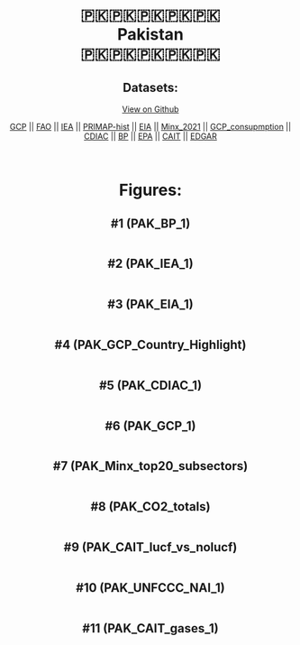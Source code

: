
<center>
<h1 align="center">
🇵🇰🇵🇰🇵🇰🇵🇰🇵🇰
<br>
Pakistan
<br>
🇵🇰🇵🇰🇵🇰🇵🇰🇵🇰
</h1>
<h2>Datasets:</h2>
<p><a href="https://github.com/dquintani/GreenhouseData/tree/master/country_data/PAK_Pakistan/data">View on Github</a>
<br></p><p><a href="data/PAK_GCP.csv">GCP</a> || <a href="data/PAK_FAO.csv">FAO</a> || <a href="data/PAK_IEA.csv">IEA</a> || <a href="data/PAK_PRIMAP-hist.csv">PRIMAP-hist</a> || <a href="data/PAK_EIA.csv">EIA</a> || <a href="data/PAK_Minx_2021.csv">Minx_2021</a> || <a href="data/PAK_GCP_consupmption.csv">GCP_consupmption</a> || <a href="data/PAK_CDIAC.csv">CDIAC</a> || <a href="data/PAK_BP.csv">BP</a> || <a href="data/PAK_EPA.csv">EPA</a> || <a href="data/PAK_CAIT.csv">CAIT</a> || <a href="data/PAK_EDGAR.csv">EDGAR</a></p><p><br></p>
<h1>Figures:</h1><h2>#1 (PAK_BP_1)</h2>
<p><img alt="" src="figures/PAK_BP_1.png" /></p><h2>#2 (PAK_IEA_1)</h2>
<p><img alt="" src="figures/PAK_IEA_1.png" /></p><h2>#3 (PAK_EIA_1)</h2>
<p><img alt="" src="figures/PAK_EIA_1.png" /></p><h2>#4 (PAK_GCP_Country_Highlight)</h2>
<p><img alt="" src="figures/PAK_GCP_Country_Highlight.png" /></p><h2>#5 (PAK_CDIAC_1)</h2>
<p><img alt="" src="figures/PAK_CDIAC_1.png" /></p><h2>#6 (PAK_GCP_1)</h2>
<p><img alt="" src="figures/PAK_GCP_1.png" /></p><h2>#7 (PAK_Minx_top20_subsectors)</h2>
<p><img alt="" src="figures/PAK_Minx_top20_subsectors.png" /></p><h2>#8 (PAK_CO2_totals)</h2>
<p><img alt="" src="figures/PAK_CO2_totals.png" /></p><h2>#9 (PAK_CAIT_lucf_vs_nolucf)</h2>
<p><img alt="" src="figures/PAK_CAIT_lucf_vs_nolucf.png" /></p><h2>#10 (PAK_UNFCCC_NAI_1)</h2>
<p><img alt="" src="figures/PAK_UNFCCC_NAI_1.png" /></p><h2>#11 (PAK_CAIT_gases_1)</h2>
<p><img alt="" src="figures/PAK_CAIT_gases_1.png" /></p>